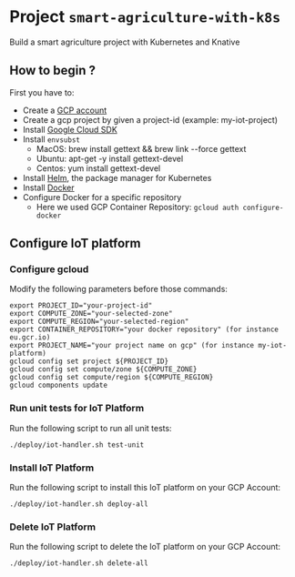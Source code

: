 # Project `smart-agriculture-with-k8s`

Build a smart agriculture project with Kubernetes and Knative

## How to begin ?

First you have to:

- Create a [GCP account](https://console.cloud.google.com/)
- Create a gcp project by given a project-id (example: my-iot-project)
- Install [Google Cloud SDK](https://cloud.google.com/sdk/docs/downloads-interactive)
- Install `envsubst`
    - MacOS: brew install gettext && brew link --force gettext
    - Ubuntu: apt-get -y install gettext-devel 
    - Centos: yum install gettext-devel
- Install [Helm](https://helm.sh/docs/using_helm/#installing-helm), the package manager for Kubernetes
- Install [Docker](https://docs.docker.com/install/)
- Configure Docker for a specific repository
    - Here we used GCP Container Repository: `gcloud auth configure-docker`

## Configure IoT platform 

### Configure gcloud

Modify the following parameters before those commands:

    export PROJECT_ID="your-project-id"
    export COMPUTE_ZONE="your-selected-zone"
    export COMPUTE_REGION="your-selected-region"
    export CONTAINER_REPOSITORY="your docker repository" (for instance eu.gcr.io)
    export PROJECT_NAME="your project name on gcp" (for instance my-iot-platform)
    gcloud config set project ${PROJECT_ID}
    gcloud config set compute/zone ${COMPUTE_ZONE}
    gcloud config set compute/region ${COMPUTE_REGION}
    gcloud components update


### Run unit tests for IoT Platform

Run the following script to run all unit tests:

    ./deploy/iot-handler.sh test-unit

### Install IoT Platform

Run the following script to install this IoT platform on your GCP Account:

    ./deploy/iot-handler.sh deploy-all
    
### Delete IoT Platform

Run the following script to delete the IoT platform on your GCP Account:

    ./deploy/iot-handler.sh delete-all

